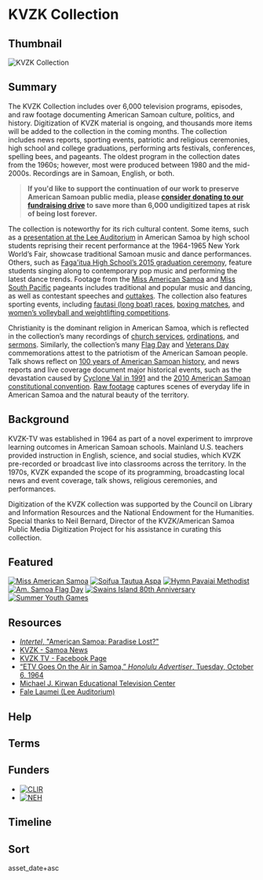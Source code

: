 # KVZK Collection 

## Thumbnail

![KVZK Collection](https://s3.amazonaws.com/americanarchive.org/special-collections/kvzk_american_samoa.png "KVZK Collection Logo")

## Summary 

The KVZK Collection includes over 6,000 television programs, episodes, and raw footage documenting American Samoan culture, politics, and history. Digitization of KVZK material is ongoing, and thousands more items will be added to the collection in the coming months. The collection includes news reports, sporting events, patriotic and religious ceremonies, high school and college graduations, performing arts festivals, conferences, spelling bees, and pageants. The oldest program in the collection dates from the 1960s; however, most were produced between 1980 and the mid-2000s. Recordings are in Samoan, English, or both.

>**If you'd like to support the continuation of our work to preserve American Samoan public media, please [consider donating to our fundraising drive](https://americanarchive.donorsupport.co/page/AmericanSamoa) to save more than 6,000 undigitized tapes at risk of being lost forever.**

The collection is noteworthy for its rich cultural content. Some items, such as a [presentation at the Lee Auditorium](/catalog/cpb-aacip-d64491273c6) in American Samoa by high school students reprising their recent performance at the 1964-1965 New York World’s Fair, showcase traditional Samoan music and dance performances. Others, such as [Faga'itua High School’s 2015 graduation ceremony](/catalog/cpb-aacip-3f517639614), feature students singing along to contemporary pop music and performing the latest dance trends. Footage from the [Miss American Samoa](/catalog/cpb-aacip-32f4f9aa618) and [Miss South Pacific](/catalog/cpb-aacip-15d98b1f18e) pageants includes traditional and popular music and dancing, as well as contestant speeches and [outtakes](/catalog/cpb-aacip-8105b8667f7). The collection also features sporting events, including [fautasi (long boat) races](/catalog/cpb-aacip-d2491e4cdee), [boxing matches](/catalog/cpb-aacip-3cd17ab0b98), and [women’s volleyball and weightlifting competitions](/catalog/cpb-aacip-4f654284a5c). 

Christianity is the dominant religion in American Samoa, which is reflected in the collection’s many recordings of [church services](/catalog/cpb-aacip-5cc71997fac), [ordinations](/catalog/cpb-aacip-b80e5cbb1a4), and [sermons](/catalog/cpb-aacip-597220de3dc). Similarly, the collection’s many [Flag Day](/catalog?f%5Bprogram_titles%5D%5B%5D=Flag+Day&f%5Baccess_types%5D%5B%5D=online) and [Veterans Day](/catalog/cpb-aacip-634bc9e0f94) commemorations attest to the patriotism of the American Samoan people. Talk shows reflect on [100 years of American Samoan history](/catalog?f%5Bprogram_titles%5D%5B%5D=100+Years+American+Samoa&sort=asset_date+asc&f%5baccess_types%5d%5b%5d=online), and news reports and live coverage document major historical events, such as the devastation caused by [Cyclone Val in 1991](/catalog/cpb-aacip-9b3c6656bd9) and the [2010 American Samoan constitutional convention](/catalog/cpb-aacip-a7875917521). [Raw footage](/catalog/cpb-aacip-d4c9b2c8ceb?start=5996.1&end=9014.28) captures scenes of everyday life in American Samoa and the natural beauty of the territory. 

## Background

KVZK-TV was established in 1964 as part of a novel experiment to imrprove learning outcomes in American Samoan schools. Mainland U.S. teachers provided instruction in English, science, and social studies, which KVZK pre-recorded or broadcast live into classrooms across the territory. In the 1970s, KVZK expanded the scope of its programming, broadcasting local news and event coverage, talk shows, religious ceremonies, and performances. 

Digitization of the KVZK collection was supported by the Council on Library and Information Resources and the National Endowment for the Humanities. Special thanks to Neil Bernard, Director of the KVZK/American Samoa Public Media Digitization Project for his assistance in curating this collection. 

## Featured

[![Miss American Samoa](https://s3.amazonaws.com/americanarchive.org/special-collections/miss-amer-samoa-featured.jpeg)](/catalog/cpb-aacip-5c8180df20d)
[![Soifua Tautua Aspa](https://s3.amazonaws.com/americanarchive.org/special-collections/soifua-tautua-aspa-featured.jpeg)](/catalog/cpb-aacip-91245299131)
[![Hymn Pavaiai Methodist](https://s3.amazonaws.com/americanarchive.org/special-collections/hymn-pavaiai-methodist-featured.jpeg)](/catalog/cpb-aacip-802f1eebd8f)
[![Am. Samoa Flag Day](https://s3.amazonaws.com/americanarchive.org/special-collections/am-samoa-flag-day-featured.jpeg)](/catalog/cpb-aacip-559153e4095)
[![Swains Island 80th Anniversary](https://s3.amazonaws.com/americanarchive.org/special-collections/swains-featured.jpeg)](/catalog/cpb-aacip-7b3072b608d)
[![Summer Youth Games](https://s3.amazonaws.com/americanarchive.org/special-collections/summer-youth-games-featured.jpeg)](/catalog/cpb-aacip-197223284cd)

## Resources

- [*Intertel*, "American Samoa: Paradise Lost?"](/catalog/cpb-aacip-512-st7dr2qb71)
- [KVZK - Samoa News](https://www.samoanews.com/kvzk)
- [KVZK TV - Facebook Page](https://www.facebook.com/KVZKTV/)
- [“ETV Goes On the Air in Samoa,” *Honolulu Advertiser*, Tuesday, October 6, 1964](https://www.newspapers.com/article/honolulu-star-advertiser-etv-goes-on-the/61505704/)
- [Michael J. Kirwan Educational Television Center](https://home.nps.gov/places/michael-j-kirwan-educational-television-center.htm)
- [Fale Laumei (Lee Auditorium)](https://www.doi.gov/oia/press/2010/Auditorium-in-American-Samoa)

## Help

## Terms

## Funders

- [![CLIR](https://s3.amazonaws.com/americanarchive.org/org-logos/clir-logo.jpg "CLIR logo")](https://wwww.clir.org/)
- [![NEH](https://s3.amazonaws.com/americanarchive.org/org-logos/neh-logo-preferred.jpg "NEH logo")](https://www.neh.gov/)

## Timeline

## Sort

asset_date+asc

